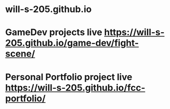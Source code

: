 # will-s-205.github.io
# GameDev projects live https://will-s-205.github.io/game-dev/fight-scene/
# Personal Portfolio project live https://will-s-205.github.io/fcc-portfolio/
